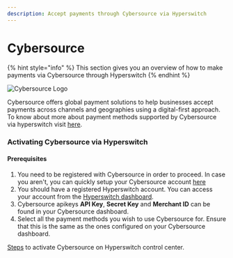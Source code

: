 ```yaml
---
description: Accept payments through Cybersource via Hyperswitch
---
```


# Cybersource

{% hint style="info" %}
This section gives you an overview of how to make payments via Cybersource through Hyperswitch
{% endhint %}

![Cybersource Logo](https://hyperswitch.io/icons/homePageIcons/logos/CybersourceLogo.svg)

Cybersource offers global payment solutions to help businesses accept payments across channels and geographies using a digital-first approach. To know about more about payment methods supported by Cybersource via hyperswitch visit [here](https://hyperswitch.io/pm-list).

### Activating Cybersource via Hyperswitch

#### Prerequisites

1. You need to be registered with Cybersource in order to proceed. In case you aren't, you can quickly setup your Cybersource account [here](https://www.cybersource.com/en-gb.html)
2. You should have a registered Hyperswitch account. You can access your account from the [Hyperswitch dashboard](https://app.hyperswitch.io/register).
3. Cybersource apikeys **API Key**, **Secret Key** and **Merchant ID** can be found in your Cybersource dashboard.
4. Select all the payment methods you wish to use Cybersource for. Ensure that this is the same as the ones configured on your Cybersource dashboard.

[Steps](https://docs.hyperswitch.io/hyperswitch-cloud/connectors/activate-connector-on-hyperswitch) to activate Cybersource on Hyperswitch control center.


